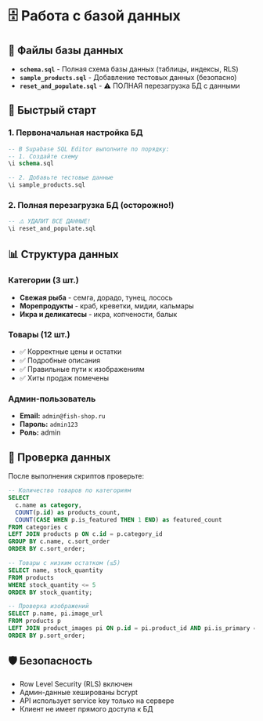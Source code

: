 # 🗄️ Работа с базой данных

## 📁 Файлы базы данных

- **`schema.sql`** - Полная схема базы данных (таблицы, индексы, RLS)
- **`sample_products.sql`** - Добавление тестовых данных (безопасно)
- **`reset_and_populate.sql`** - ⚠️ ПОЛНАЯ перезагрузка БД с данными

## 🚀 Быстрый старт

### 1. Первоначальная настройка БД
```sql
-- В Supabase SQL Editor выполните по порядку:
-- 1. Создайте схему
\i schema.sql

-- 2. Добавьте тестовые данные  
\i sample_products.sql
```

### 2. Полная перезагрузка БД (осторожно!)
```sql
-- ⚠️ УДАЛИТ ВСЕ ДАННЫЕ!
\i reset_and_populate.sql
```

## 📊 Структура данных

### Категории (3 шт.)
- **Свежая рыба** - семга, дорадо, тунец, лосось
- **Морепродукты** - краб, креветки, мидии, кальмары  
- **Икра и деликатесы** - икра, копчености, балык

### Товары (12 шт.)
- ✅ Корректные цены и остатки
- ✅ Подробные описания 
- ✅ Правильные пути к изображениям
- ✅ Хиты продаж помечены

### Админ-пользователь
- **Email:** `admin@fish-shop.ru`
- **Пароль:** `admin123`
- **Роль:** admin

## 🔧 Проверка данных

После выполнения скриптов проверьте:

```sql
-- Количество товаров по категориям
SELECT 
  c.name as category,
  COUNT(p.id) as products_count,
  COUNT(CASE WHEN p.is_featured THEN 1 END) as featured_count
FROM categories c
LEFT JOIN products p ON c.id = p.category_id
GROUP BY c.name, c.sort_order
ORDER BY c.sort_order;

-- Товары с низким остатком (≤5)
SELECT name, stock_quantity 
FROM products 
WHERE stock_quantity <= 5 
ORDER BY stock_quantity;

-- Проверка изображений
SELECT p.name, pi.image_url 
FROM products p
LEFT JOIN product_images pi ON p.id = pi.product_id AND pi.is_primary = true
ORDER BY p.sort_order;
```

## 🛡️ Безопасность

- Row Level Security (RLS) включен
- Админ-данные хешированы bcrypt
- API использует service key только на сервере
- Клиент не имеет прямого доступа к БД